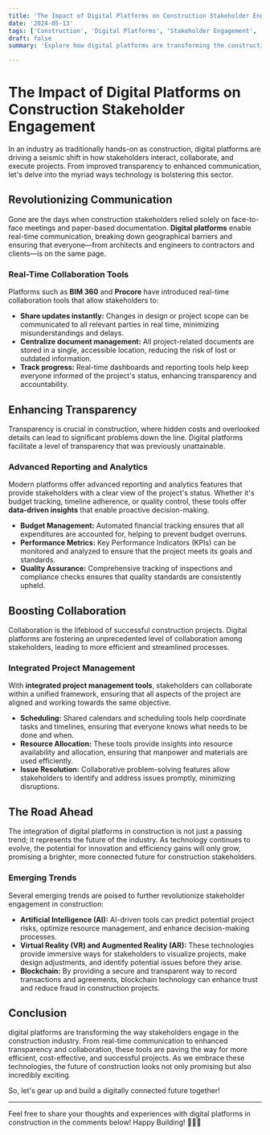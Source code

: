 ```yaml
---
title: 'The Impact of Digital Platforms on Construction Stakeholder Engagement'
date: '2024-05-13'
tags: ['Construction', 'Digital Platforms', 'Stakeholder Engagement', 'Technology']
draft: false
summary: 'Explore how digital platforms are transforming the construction industry by enhancing stakeholder engagement, improving transparency, and boosting collaboration.'

---
```


# The Impact of Digital Platforms on Construction Stakeholder Engagement

In an industry as traditionally hands-on as construction, digital platforms are driving a seismic shift in how stakeholders interact, collaborate, and execute projects. From improved transparency to enhanced communication, let's delve into the myriad ways technology is bolstering this sector.

## Revolutionizing Communication

Gone are the days when construction stakeholders relied solely on face-to-face meetings and paper-based documentation. **Digital platforms** enable real-time communication, breaking down geographical barriers and ensuring that everyone—from architects and engineers to contractors and clients—is on the same page.

### Real-Time Collaboration Tools

Platforms such as **BIM 360** and **Procore** have introduced real-time collaboration tools that allow stakeholders to:

- **Share updates instantly:** Changes in design or project scope can be communicated to all relevant parties in real time, minimizing misunderstandings and delays.
- **Centralize document management:** All project-related documents are stored in a single, accessible location, reducing the risk of lost or outdated information.
- **Track progress:** Real-time dashboards and reporting tools help keep everyone informed of the project's status, enhancing transparency and accountability.

## Enhancing Transparency

Transparency is crucial in construction, where hidden costs and overlooked details can lead to significant problems down the line. Digital platforms facilitate a level of transparency that was previously unattainable.

### Advanced Reporting and Analytics

Modern platforms offer advanced reporting and analytics features that provide stakeholders with a clear view of the project's status. Whether it's budget tracking, timeline adherence, or quality control, these tools offer **data-driven insights** that enable proactive decision-making.

- **Budget Management:** Automated financial tracking ensures that all expenditures are accounted for, helping to prevent budget overruns.
- **Performance Metrics:** Key Performance Indicators (KPIs) can be monitored and analyzed to ensure that the project meets its goals and standards.
- **Quality Assurance:** Comprehensive tracking of inspections and compliance checks ensures that quality standards are consistently upheld.

## Boosting Collaboration

Collaboration is the lifeblood of successful construction projects. Digital platforms are fostering an unprecedented level of collaboration among stakeholders, leading to more efficient and streamlined processes.

### Integrated Project Management

With **integrated project management tools**, stakeholders can collaborate within a unified framework, ensuring that all aspects of the project are aligned and working towards the same objective.

- **Scheduling:** Shared calendars and scheduling tools help coordinate tasks and timelines, ensuring that everyone knows what needs to be done and when.
- **Resource Allocation:** These tools provide insights into resource availability and allocation, ensuring that manpower and materials are used efficiently.
- **Issue Resolution:** Collaborative problem-solving features allow stakeholders to identify and address issues promptly, minimizing disruptions.

## The Road Ahead

The integration of digital platforms in construction is not just a passing trend; it represents the future of the industry. As technology continues to evolve, the potential for innovation and efficiency gains will only grow, promising a brighter, more connected future for construction stakeholders.

### Emerging Trends

Several emerging trends are poised to further revolutionize stakeholder engagement in construction:

- **Artificial Intelligence (AI):** AI-driven tools can predict potential project risks, optimize resource management, and enhance decision-making processes.
- **Virtual Reality (VR) and Augmented Reality (AR):** These technologies provide immersive ways for stakeholders to visualize projects, make design adjustments, and identify potential issues before they arise.
- **Blockchain:** By providing a secure and transparent way to record transactions and agreements, blockchain technology can enhance trust and reduce fraud in construction projects.

## Conclusion

digital platforms are transforming the way stakeholders engage in the construction industry. From real-time communication to enhanced transparency and collaboration, these tools are paving the way for more efficient, cost-effective, and successful projects. As we embrace these technologies, the future of construction looks not only promising but also incredibly exciting.

So, let's gear up and build a digitally connected future together!

---

Feel free to share your thoughts and experiences with digital platforms in construction in the comments below! Happy Building! 🚧🔧✨